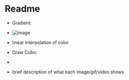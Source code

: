 # Readme

* Gradient:
* ![image](https://user-images.githubusercontent.com/41777532/134740963-576a3fcf-bc1a-4d38-bd54-ec05d352e410.png)
* linear interpolation of color

* Draw Cubic
* 
* brief description of what each image/gif/video shows

